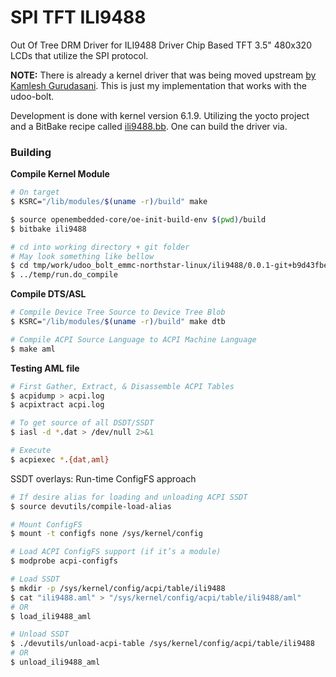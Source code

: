 # SPI TFT ILI9488

Out Of Tree DRM Driver for ILI9488 Driver Chip Based TFT 3.5" 480x320 LCDs that utilize the SPI protocol.

**NOTE:** There is already a kernel driver that was being moved upstream
[by Kamlesh Gurudasani](https://lore.kernel.org/all/cover.1592055494.git.kamlesh.gurudasani@gmail.com/T/#t).
This is just my implementation that works with the udoo-bolt.

Development is done with kernel version 6.1.9. Utilizing the yocto project and a BitBake recipe called
[ili9488.bb](https://github.com/under-view/meta-underview/blob/master/recipes-kernel/drivers/ili9488.bb). One
can build the driver via.

### Building
**Compile Kernel Module**
```sh
# On target
$ KSRC="/lib/modules/$(uname -r)/build" make
```
```sh
$ source openembedded-core/oe-init-build-env $(pwd)/build
$ bitbake ili9488
```
```sh
# cd into working directory + git folder
# May look something like bellow
$ cd tmp/work/udoo_bolt_emmc-northstar-linux/ili9488/0.0.1-git+b9d43fbe2a6a05a29bfa13d244a8573a3ade20c3-r0/git
$ ../temp/run.do_compile
```

**Compile DTS/ASL**
```sh
# Compile Device Tree Source to Device Tree Blob
$ KSRC="/lib/modules/$(uname -r)/build" make dtb

# Compile ACPI Source Language to ACPI Machine Language
$ make aml
```

**Testing AML file**
```sh
# First Gather, Extract, & Disassemble ACPI Tables
$ acpidump > acpi.log
$ acpixtract acpi.log

# To get source of all DSDT/SSDT
$ iasl -d *.dat > /dev/null 2>&1

# Execute
$ acpiexec *.{dat,aml}
```

SSDT overlays: Run-time ConfigFS approach

```sh
# If desire alias for loading and unloading ACPI SSDT
$ source devutils/compile-load-alias

# Mount ConfigFS
$ mount -t configfs none /sys/kernel/config

# Load ACPI ConfigFS support (if it’s a module)
$ modprobe acpi-configfs

# Load SSDT
$ mkdir -p /sys/kernel/config/acpi/table/ili9488
$ cat "ili9488.aml" > "/sys/kernel/config/acpi/table/ili9488/aml"
# OR
$ load_ili9488_aml

# Unload SSDT
$ ./devutils/unload-acpi-table /sys/kernel/config/acpi/table/ili9488
# OR
$ unload_ili9488_aml
```
